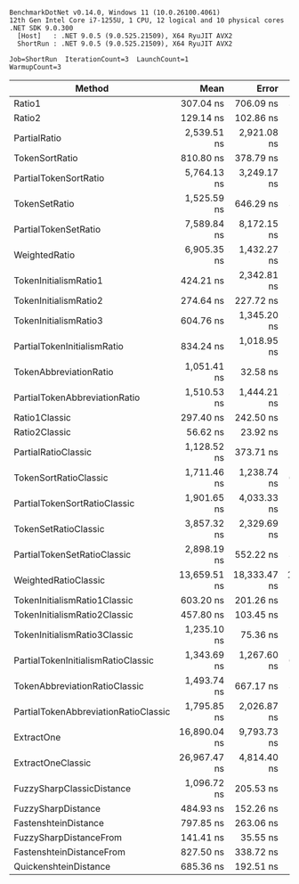 ```

BenchmarkDotNet v0.14.0, Windows 11 (10.0.26100.4061)
12th Gen Intel Core i7-1255U, 1 CPU, 12 logical and 10 physical cores
.NET SDK 9.0.300
  [Host]   : .NET 9.0.5 (9.0.525.21509), X64 RyuJIT AVX2
  ShortRun : .NET 9.0.5 (9.0.525.21509), X64 RyuJIT AVX2

Job=ShortRun  IterationCount=3  LaunchCount=1  
WarmupCount=3  

```
| Method                               | Mean         | Error        | StdDev       | Gen0   | Gen1   | Allocated |
|------------------------------------- |-------------:|-------------:|-------------:|-------:|-------:|----------:|
| Ratio1                               |    307.04 ns |    706.09 ns |    38.703 ns | 0.0191 |      - |     120 B |
| Ratio2                               |    129.14 ns |    102.86 ns |     5.638 ns | 0.0191 |      - |     120 B |
| PartialRatio                         |  2,539.51 ns |  2,921.08 ns |   160.114 ns | 1.5869 |      - |    9960 B |
| TokenSortRatio                       |    810.80 ns |    378.79 ns |    20.763 ns | 0.1097 |      - |     688 B |
| PartialTokenSortRatio                |  5,764.13 ns |  3,249.17 ns |   178.098 ns | 2.9068 | 0.0076 |   18264 B |
| TokenSetRatio                        |  1,525.59 ns |    646.29 ns |    35.425 ns | 0.3910 |      - |    2464 B |
| PartialTokenSetRatio                 |  7,589.84 ns |  8,172.15 ns |   447.943 ns | 3.2501 |      - |   20392 B |
| WeightedRatio                        |  6,905.35 ns |  1,432.27 ns |    78.508 ns | 0.8240 |      - |    5184 B |
| TokenInitialismRatio1                |    424.21 ns |  2,342.81 ns |   128.417 ns | 0.0815 |      - |     512 B |
| TokenInitialismRatio2                |    274.64 ns |    227.72 ns |    12.482 ns | 0.0739 |      - |     464 B |
| TokenInitialismRatio3                |    604.76 ns |  1,345.20 ns |    73.735 ns | 0.1297 |      - |     816 B |
| PartialTokenInitialismRatio          |    834.24 ns |  1,018.95 ns |    55.852 ns | 0.3490 |      - |    2200 B |
| TokenAbbreviationRatio               |  1,051.41 ns |     32.58 ns |     1.786 ns | 0.2728 |      - |    1720 B |
| PartialTokenAbbreviationRatio        |  1,510.53 ns |  1,444.21 ns |    79.162 ns | 0.3662 |      - |    2304 B |
| Ratio1Classic                        |    297.40 ns |    242.50 ns |    13.292 ns | 0.0505 |      - |     320 B |
| Ratio2Classic                        |     56.62 ns |     23.92 ns |     1.311 ns | 0.0318 |      - |     200 B |
| PartialRatioClassic                  |  1,128.52 ns |    373.71 ns |    20.484 ns | 0.5360 | 0.0019 |    3368 B |
| TokenSortRatioClassic                |  1,711.46 ns |  1,238.74 ns |    67.900 ns | 0.3414 |      - |    2152 B |
| PartialTokenSortRatioClassic         |  1,901.65 ns |  4,033.33 ns |   221.080 ns | 0.3929 |      - |    2472 B |
| TokenSetRatioClassic                 |  3,857.32 ns |  2,329.69 ns |   127.698 ns | 0.6714 |      - |    4224 B |
| PartialTokenSetRatioClassic          |  2,898.19 ns |    552.22 ns |    30.269 ns | 0.9079 |      - |    5712 B |
| WeightedRatioClassic                 | 13,659.51 ns | 18,333.47 ns | 1,004.919 ns | 2.0294 |      - |   12770 B |
| TokenInitialismRatio1Classic         |    603.20 ns |    201.26 ns |    11.032 ns | 0.1440 |      - |     904 B |
| TokenInitialismRatio2Classic         |    457.80 ns |    103.45 ns |     5.671 ns | 0.1173 |      - |     736 B |
| TokenInitialismRatio3Classic         |  1,235.10 ns |     75.36 ns |     4.131 ns | 0.2460 |      - |    1552 B |
| PartialTokenInitialismRatioClassic   |  1,343.69 ns |  1,267.60 ns |    69.481 ns | 0.3414 |      - |    2144 B |
| TokenAbbreviationRatioClassic        |  1,493.74 ns |    667.17 ns |    36.570 ns | 0.4749 |      - |    2984 B |
| PartialTokenAbbreviationRatioClassic |  1,795.85 ns |  2,026.87 ns |   111.099 ns | 0.6199 | 0.0019 |    3896 B |
| ExtractOne                           | 16,890.04 ns |  9,793.73 ns |   536.827 ns | 1.9379 |      - |   12208 B |
| ExtractOneClassic                    | 26,967.47 ns |  4,814.40 ns |   263.894 ns | 4.4556 |      - |   28003 B |
| FuzzySharpClassicDistance            |  1,096.72 ns |    205.53 ns |    11.266 ns | 0.0496 |      - |     320 B |
| FuzzySharpDistance                   |    484.93 ns |    152.26 ns |     8.346 ns | 0.0191 |      - |     120 B |
| FastenshteinDistance                 |    797.85 ns |    263.06 ns |    14.419 ns | 0.0229 |      - |     144 B |
| FuzzySharpDistanceFrom               |    141.41 ns |     35.55 ns |     1.948 ns |      - |      - |         - |
| FastenshteinDistanceFrom             |    827.50 ns |    338.72 ns |    18.567 ns |      - |      - |         - |
| QuickenshteinDistance                |    685.36 ns |    192.51 ns |    10.552 ns |      - |      - |         - |
